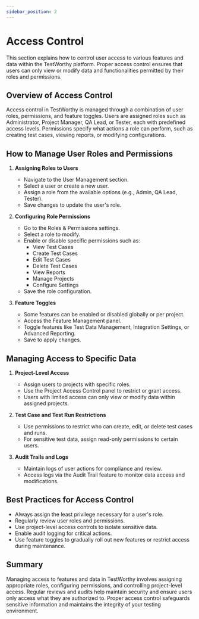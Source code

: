 ```yaml
---
sidebar_position: 2
---
```


# Access Control

This section explains how to control user access to various features and data within the TestWorthy platform. Proper access control ensures that users can only view or modify data and functionalities permitted by their roles and permissions.

## Overview of Access Control

Access control in TestWorthy is managed through a combination of user roles, permissions, and feature toggles. Users are assigned roles such as Administrator, Project Manager, QA Lead, or Tester, each with predefined access levels. Permissions specify what actions a role can perform, such as creating test cases, viewing reports, or modifying configurations.

## How to Manage User Roles and Permissions

1. **Assigning Roles to Users**
   - Navigate to the User Management section.
   - Select a user or create a new user.
   - Assign a role from the available options (e.g., Admin, QA Lead, Tester).
   - Save changes to update the user's role.

2. **Configuring Role Permissions**
   - Go to the Roles & Permissions settings.
   - Select a role to modify.
   - Enable or disable specific permissions such as:
     - View Test Cases
     - Create Test Cases
     - Edit Test Cases
     - Delete Test Cases
     - View Reports
     - Manage Projects
     - Configure Settings
   - Save the role configuration.

3. **Feature Toggles**
   - Some features can be enabled or disabled globally or per project.
   - Access the Feature Management panel.
   - Toggle features like Test Data Management, Integration Settings, or Advanced Reporting.
   - Save to apply changes.

## Managing Access to Specific Data

1. **Project-Level Access**
   - Assign users to projects with specific roles.
   - Use the Project Access Control panel to restrict or grant access.
   - Users with limited access can only view or modify data within assigned projects.

2. **Test Case and Test Run Restrictions**
   - Use permissions to restrict who can create, edit, or delete test cases and runs.
   - For sensitive test data, assign read-only permissions to certain users.

3. **Audit Trails and Logs**
   - Maintain logs of user actions for compliance and review.
   - Access logs via the Audit Trail feature to monitor data access and modifications.

## Best Practices for Access Control

- Always assign the least privilege necessary for a user's role.
- Regularly review user roles and permissions.
- Use project-level access controls to isolate sensitive data.
- Enable audit logging for critical actions.
- Use feature toggles to gradually roll out new features or restrict access during maintenance.

## Summary

Managing access to features and data in TestWorthy involves assigning appropriate roles, configuring permissions, and controlling project-level access. Regular reviews and audits help maintain security and ensure users only access what they are authorized to. Proper access control safeguards sensitive information and maintains the integrity of your testing environment.